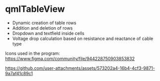 # qmlTableView

- Dynamic creation of table rows
- Addition and deletion of rows
- Dropdown and textfield inside cells
- Voltage drop calculation based on resistance and reactance of cable type

Icons used in the program: https://www.figma.com/community/file/944228750903853832

https://github.com/user-attachments/assets/573202a4-16b4-4cf3-9871-9a7af41c89c1